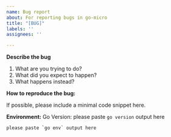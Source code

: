 ```yaml
---
name: Bug report
about: For reporting bugs in go-micro
title: "[BUG]"
labels: ''
assignees: ''

---
```


**Describe the bug**

1. What are you trying to do?
2. What did you expect to happen?
3. What happens instead?

**How to reproduce the bug:**

If possible, please include a minimal code snippet here.

**Environment:**
Go Version: please paste `go version` output here
```
please paste `go env` output here
```